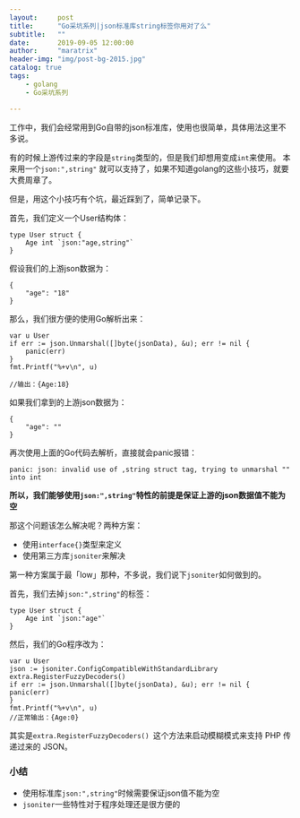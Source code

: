 ```yaml
---
layout:     post
title:      "Go采坑系列|json标准库string标签你用对了么"
subtitle:   ""
date:       2019-09-05 12:00:00
author:     "maratrix"
header-img: "img/post-bg-2015.jpg"
catalog: true
tags:
    - golang
	- Go采坑系列

---
```




工作中，我们会经常用到Go自带的json标准库，使用也很简单，具体用法这里不多说。



有的时候上游传过来的字段是`string`类型的，但是我们却想用变成`int`来使用。 本来用一个`json:",string"` 就可以支持了，如果不知道golang的这些小技巧，就要大费周章了。



但是，用这个小技巧有个坑，最近踩到了，简单记录下。



首先，我们定义一个User结构体：

```
type User struct {
	Age int `json:"age,string"`
}
```

假设我们的上游json数据为：

```
{
	"age": "18"
}
```



那么，我们很方便的使用Go解析出来：

```
var u User
if err := json.Unmarshal([]byte(jsonData), &u); err != nil {
	panic(err)
}
fmt.Printf("%+v\n", u)

//输出：{Age:18}
```



如果我们拿到的上游json数据为：

```
{
	"age": ""
}
```



再次使用上面的Go代码去解析，直接就会panic报错：

```
panic: json: invalid use of ,string struct tag, trying to unmarshal "" into int
```



**所以，我们能够使用`json:",string"`特性的前提是保证上游的json数据值不能为空**



那这个问题该怎么解决呢？两种方案：



* 使用`interface{}`类型来定义
* 使用第三方库`jsoniter`来解决



第一种方案属于最「low」那种，不多说，我们说下`jsoniter`如何做到的。



首先，我们去掉`json:",string"`的标签：

```
type User struct {
	Age int `json:"age"`
}
```



然后，我们的Go程序改为：

```
var u User
json := jsoniter.ConfigCompatibleWithStandardLibrary
extra.RegisterFuzzyDecoders() 
if err := json.Unmarshal([]byte(jsonData), &u); err != nil {
panic(err)
}
fmt.Printf("%+v\n", u)
//正常输出：{Age:0}
```



其实是`extra.RegisterFuzzyDecoders() `这个方法来启动模糊模式来支持 PHP 传递过来的 JSON。



### 小结

* 使用标准库`json:",string"`时候需要保证json值不能为空
* `jsoniter`一些特性对于程序处理还是很方便的

